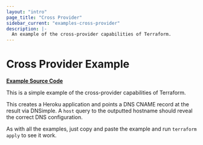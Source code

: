 ```yaml
---
layout: "intro"
page_title: "Cross Provider"
sidebar_current: "examples-cross-provider"
description: |-
  An example of the cross-provider capabilities of Terraform.
---
```


# Cross Provider Example

[**Example Source Code**](https://github.com/DeviaVir/terraform/tree/master/examples/cross-provider)

This is a simple example of the cross-provider capabilities of
Terraform.

This creates a Heroku application and points a DNS
CNAME record at the result via DNSimple. A `host` query to the outputted
hostname should reveal the correct DNS configuration.

As with all the examples, just copy and paste the example and run
`terraform apply` to see it work.
